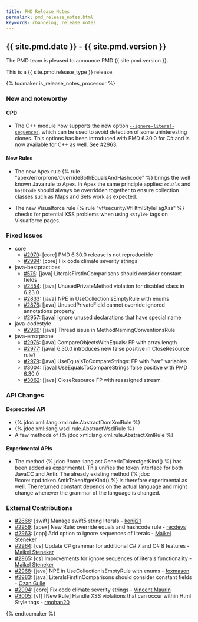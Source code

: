 ```yaml
---
title: PMD Release Notes
permalink: pmd_release_notes.html
keywords: changelog, release notes
---
```


## {{ site.pmd.date }} - {{ site.pmd.version }}

The PMD team is pleased to announce PMD {{ site.pmd.version }}.

This is a {{ site.pmd.release_type }} release.

{% tocmaker is_release_notes_processor %}

### New and noteworthy

#### CPD

*   The C++ module now supports the new option [`--ignore-literal-sequences`](https://pmd.github.io/latest/pmd_userdocs_cpd.html#-ignore-literal-sequences),
    which can be used to avoid detection of some uninteresting clones. This options has been
    introduced with PMD 6.30.0 for C# and is now available for C++ as well. See [#2963](https://github.com/pmd/pmd/pull/2963).

#### New Rules

*   The new Apex rule {% rule "apex/errorprone/OverrideBothEqualsAndHashcode" %} brings the well known Java rule
    to Apex. In Apex the same principle applies: `equals` and `hashCode` should always be overridden
    together to ensure collection classes such as Maps and Sets work as expected.

*   The new Visualforce rule {% rule "vf/security/VfHtmlStyleTagXss" %} checks for potential XSS problems
    when using `<style>` tags on Visualforce pages.

### Fixed Issues

*   core
    *   [#2970](https://github.com/pmd/pmd/issues/2970): \[core] PMD 6.30.0 release is not reproducible
    *   [#2994](https://github.com/pmd/pmd/pull/2994): \[core] Fix code climate severity strings
*   java-bestpractices
    *   [#575](https://github.com/pmd/pmd/issues/575): \[java] LiteralsFirstInComparisons should consider constant fields
    *   [#2454](https://github.com/pmd/pmd/issues/2454): \[java] UnusedPrivateMethod violation for disabled class in 6.23.0
    *   [#2833](https://github.com/pmd/pmd/issues/2833): \[java] NPE in UseCollectionIsEmptyRule with enums
    *   [#2876](https://github.com/pmd/pmd/issues/2876): \[java] UnusedPrivateField cannot override ignored annotations property
    *   [#2957](https://github.com/pmd/pmd/issues/2957): \[java] Ignore unused declarations that have special name
*   java-codestyle
    *   [#2960](https://github.com/pmd/pmd/issues/2960): \[java] Thread issue in MethodNamingConventionsRule
*   java-errorprone
    *   [#2976](https://github.com/pmd/pmd/issues/2976): \[java] CompareObjectsWithEquals: FP with array.length
    *   [#2977](https://github.com/pmd/pmd/issues/2977): \[java] 6.30.0 introduces new false positive in CloseResource rule?
    *   [#2979](https://github.com/pmd/pmd/issues/2979): \[java] UseEqualsToCompareStrings: FP with "var" variables
    *   [#3004](https://github.com/pmd/pmd/issues/3004): \[java] UseEqualsToCompareStrings false positive with PMD 6.30.0
    *   [#3062](https://github.com/pmd/pmd/issues/3062): \[java] CloseResource FP with reassigned stream

### API Changes

#### Deprecated API

*   {% jdoc xml::lang.xml.rule.AbstractDomXmlRule %}
*   {% jdoc xml::lang.wsdl.rule.AbstractWsdlRule %}
*   A few methods of {% jdoc xml::lang.xml.rule.AbstractXmlRule %}

#### Experimental APIs

*   The method {% jdoc !!core::lang.ast.GenericToken#getKind() %} has been added as experimental. This
    unifies the token interface for both JavaCC and Antlr. The already existing method
    {% jdoc !!core::cpd.token.AntlrToken#getKind() %} is therefore experimental as well. The
    returned constant depends on the actual language and might change whenever the grammar
    of the language is changed.

### External Contributions

*   [#2666](https://github.com/pmd/pmd/pull/2666): \[swift] Manage swift5 string literals - [kenji21](https://github.com/kenji21)
*   [#2959](https://github.com/pmd/pmd/pull/2959): \[apex] New Rule: override equals and hashcode rule - [recdevs](https://github.com/recdevs)
*   [#2963](https://github.com/pmd/pmd/pull/2963): \[cpp] Add option to ignore sequences of literals - [Maikel Steneker](https://github.com/maikelsteneker)
*   [#2964](https://github.com/pmd/pmd/pull/2964): \[cs] Update C# grammar for additional C# 7 and C# 8 features - [Maikel Steneker](https://github.com/maikelsteneker)
*   [#2965](https://github.com/pmd/pmd/pull/2965): \[cs] Improvements for ignore sequences of literals functionality - [Maikel Steneker](https://github.com/maikelsteneker)
*   [#2968](https://github.com/pmd/pmd/pull/2968): \[java] NPE in UseCollectionIsEmptyRule with enums - [foxmason](https://github.com/foxmason)
*   [#2983](https://github.com/pmd/pmd/pull/2983): \[java] LiteralsFirstInComparisons should consider constant fields - [Ozan Gulle](https://github.com/ozangulle)
*   [#2994](https://github.com/pmd/pmd/pull/2994): \[core] Fix code climate severity strings - [Vincent Maurin](https://github.com/vmaurin)
*   [#3005](https://github.com/pmd/pmd/pull/3005): \[vf] \[New Rule] Handle XSS violations that can occur within Html Style tags - [rmohan20](https://github.com/rmohan20)

{% endtocmaker %}

